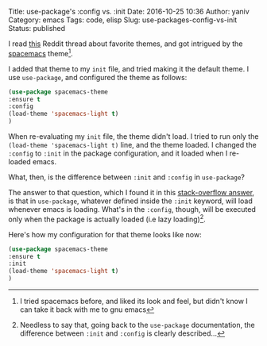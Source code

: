 Title: use-package's :config vs. :init
Date: 2016-10-25 10:36
Author: yaniv
Category: emacs
Tags: code, elisp
Slug: use-packages-config-vs-init
Status: published

I read [this](https://www.reddit.com/r/emacs/comments/58v6id/what_is_your_favorite_dark_theme_that_works_well/?ref=share&ref_source=link)
Reddit thread about favorite themes, and got intrigued by the [spacemacs](https://github.com/nashamri/spacemacs-theme) theme[^1].

I added that theme to my `init` file, and tried making it the default
theme. I use `use-package`, and configured the theme as follows:

``` lisp
(use-package spacemacs-theme
:ensure t
:config
(load-theme 'spacemacs-light t)
)
```


When re-evaluating my `init` file, the theme didn't load. I tried to run
only the `(load-theme 'spacemacs-light t)` line, and the theme loaded. I
changed the `:config` to `:init` in the package configuration, and it
loaded when I re-loaded emacs.

What, then, is the difference between `:init` and `:config` in
`use-package`?

The answer to that question, which I found it in this [stack-overflow
answer](http://emacs.stackexchange.com/a/10403), is that in
`use-package`, whatever defined inside the `:init` keyword, will load
whenever emacs is loading. What's in the `:config`, though, will be
executed only when the package is actually loaded (i.e lazy
loading)[^2].

Here's how my configuration for that theme looks like now:


``` lisp
(use-package spacemacs-theme
:ensure t
:init
(load-theme 'spacemacs-light t)
)
```

[^1]: I tried spacemacs before, and liked its look and feel, but didn't know I
can take it back with me to gnu emacs

[^2]: Needless to say that, going back to the `use-package` documentation, the
difference between `:init` and `:config` is clearly described…